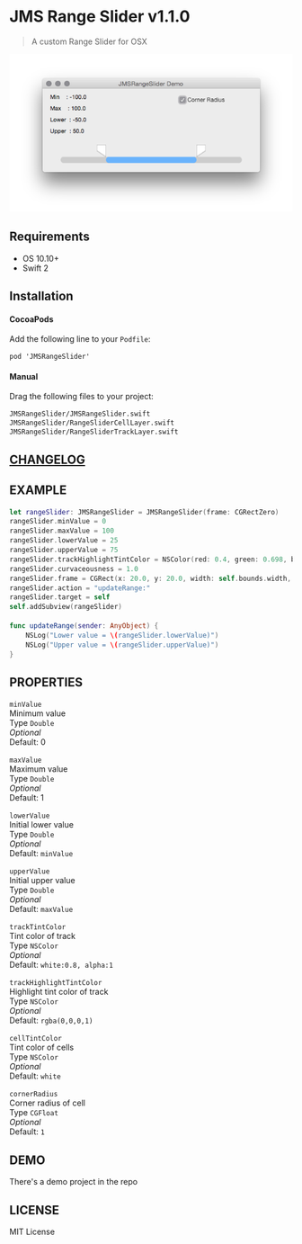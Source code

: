 # JMS Range Slider v1.1.0

> A custom Range Slider for OSX

![Screenshot JMSRangeSlider](screenshot.png)

## Requirements
* OS 10.10+
* Swift 2

## Installation
#### CocoaPods
Add the following line to your `Podfile`:  
```
pod 'JMSRangeSlider'
```

#### Manual
Drag the following files to your project:  
```
JMSRangeSlider/JMSRangeSlider.swift
JMSRangeSlider/RangeSliderCellLayer.swift
JMSRangeSlider/RangeSliderTrackLayer.swift
```

## [CHANGELOG](./CHANGELOG.md)

## EXAMPLE

```swift
let rangeSlider: JMSRangeSlider = JMSRangeSlider(frame: CGRectZero)
rangeSlider.minValue = 0
rangeSlider.maxValue = 100
rangeSlider.lowerValue = 25
rangeSlider.upperValue = 75
rangeSlider.trackHighlightTintColor = NSColor(red: 0.4, green: 0.698, blue: 1.0, alpha: 1.0)
rangeSlider.curvaceousness = 1.0
rangeSlider.frame = CGRect(x: 20.0, y: 20.0, width: self.bounds.width, height: 30.0)
rangeSlider.action = "updateRange:"
rangeSlider.target = self
self.addSubview(rangeSlider)

func updateRange(sender: AnyObject) {
    NSLog("Lower value = \(rangeSlider.lowerValue)")
    NSLog("Upper value = \(rangeSlider.upperValue)")
}
```

## PROPERTIES

```minValue```  
Minimum value  
Type ```Double```  
_Optional_  
Default: 0  

```maxValue```  
Maximum value  
Type ```Double```  
_Optional_  
Default: 1  

```lowerValue```  
Initial lower value  
Type ```Double```  
_Optional_  
Default: ```minValue```  

```upperValue```  
Initial upper value  
Type ```Double```  
_Optional_  
Default: ```maxValue```  

```trackTintColor```  
Tint color of track  
Type ```NSColor```  
_Optional_  
Default: ```white:0.8, alpha:1```  

```trackHighlightTintColor```  
Highlight tint color of track  
Type ```NSColor```  
_Optional_  
Default: ```rgba(0,0,0,1)```  

```cellTintColor```  
Tint color of cells  
Type ```NSColor```  
_Optional_  
Default: ```white```  

```cornerRadius```  
Corner radius of cell  
Type ```CGFloat```  
_Optional_  
Default: ```1```  

## DEMO
There's a demo project in the repo

## LICENSE
MIT License
